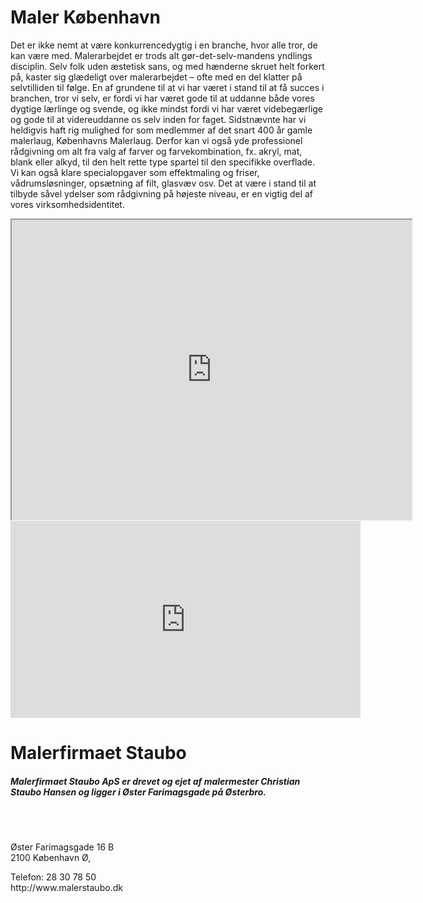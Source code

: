 # Maler København
Det er ikke nemt at være konkurrencedygtig i en branche, hvor alle tror, de kan være med. Malerarbejdet er trods alt gør-det-selv-mandens yndlings disciplin. Selv folk uden æstetisk sans, og med hænderne skruet helt forkert på, kaster sig glædeligt over malerarbejdet – ofte med en del klatter på selvtilliden til følge.  En af grundene til at vi har været i stand til at få succes i branchen, tror vi selv, er fordi vi har været gode til at uddanne både vores dygtige lærlinge og svende, og ikke mindst fordi vi har været videbegærlige og gode til at videreuddanne os selv inden for faget. Sidstnævnte har vi heldigvis haft rig mulighed for som medlemmer af det snart 400 år gamle malerlaug, Københavns Malerlaug.  Derfor kan vi også yde professionel rådgivning om alt fra valg af farver og farvekombination, fx. akryl, mat, blank eller alkyd, til den helt rette type spartel til den specifikke overflade. Vi kan også klare specialopgaver som effektmaling og friser, vådrumsløsninger, opsætning af filt, glasvæv osv. Det at være i stand til at tilbyde såvel ydelser som rådgivning på højeste niveau, er en vigtig del af vores virksomhedsidentitet.
<br>
<iframe src="https://www.google.com/maps/d/embed?mid=zc8gsszYHvNg.klrKLNAoF3k0" width="640" height="480"></iframe>
<br>
<iframe width="560" height="315" src="https://www.youtube.com/embed/IdMlk6AYhmY" frameborder="0" allowfullscreen></iframe>
<br>
<div itemscope itemtype="http://schema.org/LocalBusiness">
  <h1><span itemprop="name">Malerfirmaet Staubo</span></h1>
  <h5><span itemprop="description"> Malerfirmaet Staubo ApS er drevet og ejet af malermester Christian Staubo Hansen og ligger i Øster Farimagsgade på Østerbro.</span></h5>
</br></br>
  <div itemprop="address" itemscope itemtype="http://schema.org/PostalAddress">
   <p><span itemprop="streetAddress">Øster Farimagsgade 16 B</span><br>
    <span itemprop="addressLocality">2100 København Ø</span>,</p>
  </div>
  Telefon: <span itemprop="telephone">28 30 78 50</span>
</div>
http://www.malerstaubo.dk

